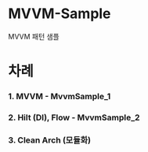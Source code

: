 # MVVM-Sample
MVVM 패턴 샘플

# 차례
### 1. MVVM - MvvmSample_1
### 2. Hilt (DI), Flow - MvvmSample_2
### 3. Clean Arch (모듈화) 
